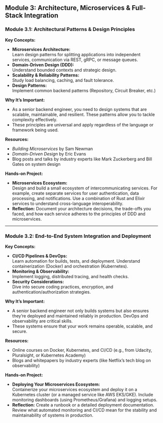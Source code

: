 ## **Module 3: Architecture, Microservices & Full-Stack Integration**

### **Module 3.1: Architectural Patterns & Design Principles**

**Key Concepts:**

- **Microservices Architecture:**  
    Learn design patterns for splitting applications into independent services, communication via REST, gRPC, or message queues.
- **Domain-Driven Design (DDD):**  
    Understand bounded contexts and strategic design.
- **Scalability & Reliability Patterns:**  
    Study load balancing, caching, and fault tolerance.
- **Design Patterns:**  
    Implement common backend patterns (Repository, Circuit Breaker, etc.)

**Why It’s Important:**

- As a senior backend engineer, you need to design systems that are scalable, maintainable, and resilient. These patterns allow you to tackle complexity effectively.
- These principles are universal and apply regardless of the language or framework being used.

**Resources:**

- _Building Microservices_ by Sam Newman
- _Domain-Driven Design_ by Eric Evans
- Blog posts and talks by industry experts like Mark Zuckerberg and Bill Gates on system design

**Hands-on Project:**

- **Microservices Ecosystem:**  
    Design and build a small ecosystem of intercommunicating services. For example, create separate services for user authentication, data processing, and notifications. Use a combination of Rust and Elixir services to understand cross-language interoperability.
- **Reflection:** Document your architecture decisions, the trade-offs you faced, and how each service adheres to the principles of DDD and microservices.

---

### **Module 3.2: End-to-End System Integration and Deployment**

**Key Concepts:**

- **CI/CD Pipelines & DevOps:**  
    Learn automation for builds, tests, and deployment. Understand containerization (Docker) and orchestration (Kubernetes).
- **Monitoring & Observability:**  
    Implement logging, distributed tracing, and health checks.
- **Security Considerations:**  
    Dive into secure coding practices, encryption, and authentication/authorization strategies.

**Why It’s Important:**

- A senior backend engineer not only builds systems but also ensures they’re deployed and maintained reliably in production. DevOps and observability are critical skills.
- These systems ensure that your work remains operable, scalable, and secure.

**Resources:**

- Online courses on Docker, Kubernetes, and CI/CD (e.g., from Udacity, Pluralsight, or Kubernetes Academy)
- Blogs and whitepapers by industry experts (like Netflix’s tech blog on observability)

**Hands-on Project:**

- **Deploying Your Microservices Ecosystem:**  
    Containerize your microservices ecosystem and deploy it on a Kubernetes cluster (or a managed service like AWS EKS/GKE). Include monitoring dashboards (using Prometheus/Grafana) and logging setups.
- **Reflection:** Create a runbook or a detailed deployment documentation. Review what automated monitoring and CI/CD mean for the stability and maintainability of systems in production.

